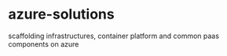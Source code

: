 # azure-solutions
scaffolding infrastructures, container platform and common paas components on azure
